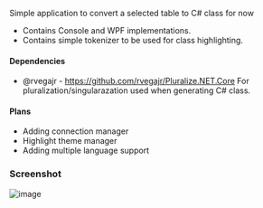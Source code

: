 
Simple application to convert a selected table to C# class for now

- Contains Console and WPF implementations.
- Contains simple tokenizer to be used for class highlighting.

#### Dependencies
- @rvegajr - https://github.com/rvegajr/Pluralize.NET.Core For pluralization/singularazation used when generating C# class.

#### Plans
- Adding connection manager
- Highlight theme manager
- Adding multiple language support

### Screenshot

![image](https://user-images.githubusercontent.com/12003810/182435886-6059d22c-071b-44f5-9e40-994358a33525.png)
